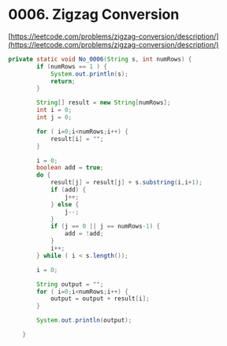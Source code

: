 # 0006. Zigzag Conversion

[https://leetcode.com/problems/zigzag-conversion/description/](https://leetcode.com/problems/zigzag-conversion/description/)

```java
private static void No_0006(String s, int numRows) {
        if (numRows == 1 ) {
            System.out.println(s);
            return;
        }

        String[] result = new String[numRows];
        int i = 0;
        int j = 0;

        for ( i=0;i<numRows;i++) {
            result[i] = "";
        }

        i = 0;
        boolean add = true;
        do {
            result[j] = result[j] + s.substring(i,i+1);
            if (add) {
                j++;
            } else {
                j--;
            }
            if (j == 0 || j == numRows-1) {
                add = !add;
            }
            i++;
        } while ( i < s.length());

        i = 0;

        String output = "";
        for ( i=0;i<numRows;i++) {
            output = output + result[i];
        }

        System.out.println(output);

    }
```
